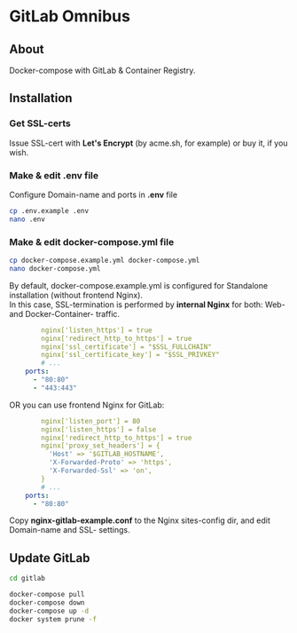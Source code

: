 # GitLab Omnibus

## About
Docker-compose with GitLab & Container Registry.

## Installation

### Get SSL-certs
Issue SSL-cert with **Let's Encrypt** (by acme.sh, for example) or buy it, if you wish. 

### Make & edit .env file
Configure Domain-name and ports in **.env** file
```bash
cp .env.example .env
nano .env
```

### Make & edit docker-compose.yml file
```bash
cp docker-compose.example.yml docker-compose.yml
nano docker-compose.yml
```
By default, docker-compose.example.yml is configured for Standalone installation (without frontend Nginx).   
In this case, SSL-termination is performed by **internal Nginx** for both: Web- and Docker-Container- traffic.
```yaml
        nginx['listen_https'] = true
        nginx['redirect_http_to_https'] = true
        nginx['ssl_certificate'] = "$SSL_FULLCHAIN"
        nginx['ssl_certificate_key'] = "$SSL_PRIVKEY"
        # ...
    ports:
      - "80:80"
      - "443:443"
```

OR you can use frontend Nginx for GitLab:
```yaml
        nginx['listen_port'] = 80
        nginx['listen_https'] = false
        nginx['redirect_http_to_https'] = true
        nginx['proxy_set_headers'] = {
          'Host' => '$GITLAB_HOSTNAME',
          'X-Forwarded-Proto' => 'https',
          'X-Forwarded-Ssl' => 'on',
        }
        # ...
    ports:
      - "80:80"
```
Copy **nginx-gitlab-example.conf** to the Nginx sites-config dir, and edit Domain-name and SSL- settings. 

## Update GitLab 
```bash
cd gitlab

docker-compose pull
docker-compose down
docker-compose up -d
docker system prune -f
```
